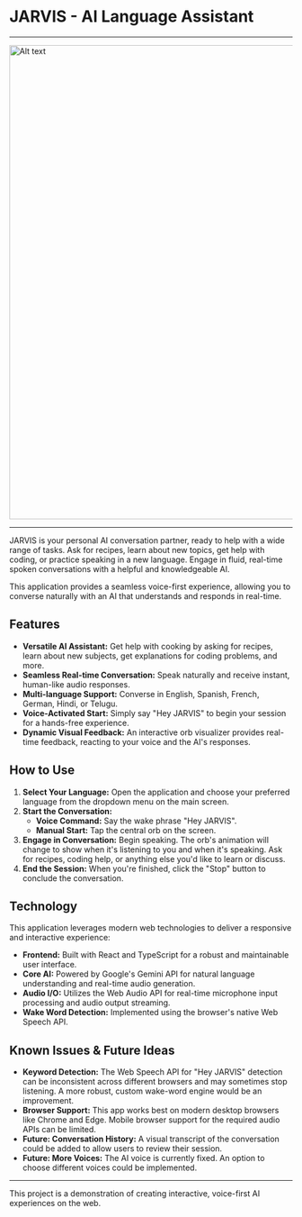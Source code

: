 # JARVIS - AI Language Assistant

---

<img src="https://github.com/user-attachments/assets/fec11c27-9454-4671-bd05-d499fb98707f" alt="Alt text" width="1766" height="842">

---

JARVIS is your personal AI conversation partner, ready to help with a wide range of tasks. Ask for recipes, learn about new topics, get help with coding, or practice speaking in a new language. Engage in fluid, real-time spoken conversations with a helpful and knowledgeable AI.

This application provides a seamless voice-first experience, allowing you to converse naturally with an AI that understands and responds in real-time.

## Features

-   **Versatile AI Assistant:** Get help with cooking by asking for recipes, learn about new subjects, get explanations for coding problems, and more.
-   **Seamless Real-time Conversation:** Speak naturally and receive instant, human-like audio responses.
-   **Multi-language Support:** Converse in English, Spanish, French, German, Hindi, or Telugu.
-   **Voice-Activated Start:** Simply say "Hey JARVIS" to begin your session for a hands-free experience.
-   **Dynamic Visual Feedback:** An interactive orb visualizer provides real-time feedback, reacting to your voice and the AI's responses.

## How to Use

1.  **Select Your Language:** Open the application and choose your preferred language from the dropdown menu on the main screen.
2.  **Start the Conversation:**
    -   **Voice Command:** Say the wake phrase "Hey JARVIS".
    -   **Manual Start:** Tap the central orb on the screen.
3.  **Engage in Conversation:** Begin speaking. The orb's animation will change to show when it's listening to you and when it's speaking. Ask for recipes, coding help, or anything else you'd like to learn or discuss.
4.  **End the Session:** When you're finished, click the "Stop" button to conclude the conversation.

## Technology

This application leverages modern web technologies to deliver a responsive and interactive experience:

-   **Frontend:** Built with React and TypeScript for a robust and maintainable user interface.
-   **Core AI:** Powered by Google's Gemini API for natural language understanding and real-time audio generation.
-   **Audio I/O:** Utilizes the Web Audio API for real-time microphone input processing and audio output streaming.
-   **Wake Word Detection:** Implemented using the browser's native Web Speech API.

## Known Issues & Future Ideas

-   **Keyword Detection:** The Web Speech API for "Hey JARVIS" detection can be inconsistent across different browsers and may sometimes stop listening. A more robust, custom wake-word engine would be an improvement.
-   **Browser Support:** This app works best on modern desktop browsers like Chrome and Edge. Mobile browser support for the required audio APIs can be limited.
-   **Future: Conversation History:** A visual transcript of the conversation could be added to allow users to review their session.
-   **Future: More Voices:** The AI voice is currently fixed. An option to choose different voices could be implemented.

---

This project is a demonstration of creating interactive, voice-first AI experiences on the web.
